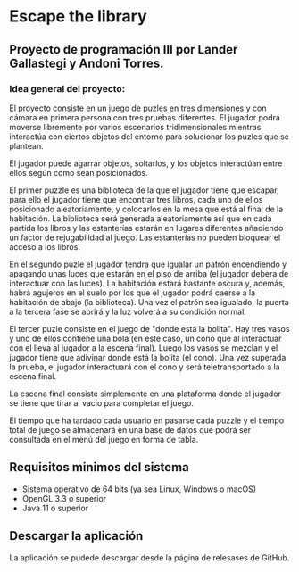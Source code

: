 # Escape the library

## Proyecto de programación III por Lander Gallastegi y Andoni Torres.

### Idea general del proyecto:

El proyecto consiste en un juego de puzles en tres dimensiones y con cámara en primera persona con tres pruebas diferentes. El jugador podrá moverse libremente por varios escenarios tridimensionales mientras interactúa con ciertos objetos del entorno para solucionar los puzles que se plantean.

El jugador puede agarrar objetos, soltarlos, y los objetos interactúan entre ellos según como sean posicionados. 

El primer puzzle es una biblioteca de la que el jugador tiene que escapar, para ello el jugador tiene que encontrar tres libros, cada uno de ellos posicionado aleatoriamente, y colocarlos en la mesa que está al final de la habitación. La biblioteca será generada aleatoriamente así que en cada partida los libros y las estanterías estarán en lugares diferentes añadiendo un factor de rejugabilidad al juego.
Las estanterías no pueden bloquear el acceso a los libros.

En el segundo puzle el jugador tendra que igualar un patrón encendiendo y apagando unas luces que estarán en el piso de arriba (el jugador debera de interactuar con las luces). La habitación estará bastante oscura y, además, habrá agujeros en el suelo por los que el jugador podrá caerse a la habitación de abajo (la biblioteca). Una vez el patrón sea igualado, la puerta a la tercera fase se abrirá y la luz volverá a su condición normal.

El tercer puzle consiste en el juego de "donde está la bolita". Hay tres vasos y uno de ellos contiene una bola (en este caso, un cono que al interactuar con el lleva al jugador a la escena final). Luego los vasos se mezclan y el jugador tiene que adivinar donde está la bolita (el cono).
Una vez superada la prueba, el jugador interactuará con el cono y será teletransportado a la escena final.

La escena final consiste simplemente en una plataforma donde el jugador se tiene que tirar al vacio para completar el juego.

El tiempo que ha tardado cada usuario en pasarse cada puzzle y el tiempo total de juego se almacenará en una base de datos que podrá ser consultada en el menú del juego en forma de tabla.

## Requisitos minimos del sistema
* Sistema operativo de 64 bits (ya sea Linux, Windows o macOS)
* OpenGL 3.3 o superior
* Java 11 o superior

## Descargar la aplicación
La aplicación se pudede descargar desde la página de relesases de GitHub.
